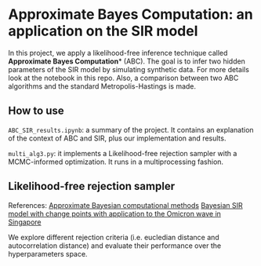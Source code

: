 # Approximate Bayes Computation: an application on the SIR model

In this project, we apply a likelihood-free inference technique called **Approximate Bayes Computation*** (ABC). The goal is to infer two hidden parameters of the SIR model by simulating synthetic data. For more details look at the notebook in this repo. Also, a comparison between two ABC algorithms and the standard Metropolis-Hastings is made.

## How to use
`ABC_SIR_results.ipynb`: a summary of the project. It contains an explanation of the context of ABC and SIR, plus our implementation and results.

`multi_alg3.py`: it implements a Likelihood-free rejection sampler with a MCMC-informed optimization. It runs in a multiprocessing fashion.


## Likelihood-free rejection sampler
References: [Approximate Bayesian computational methods](https://link.springer.com/article/10.1007/s11222-011-9288-2#preview)
[Bayesian SIR model with change points with application to the Omicron wave in Singapore](https://www.nature.com/articles/s41598-022-25473-y)

We explore different rejection criteria (i.e. eucledian distance and autocorrelation distance) and evaluate their performance over the hyperparameters space.
